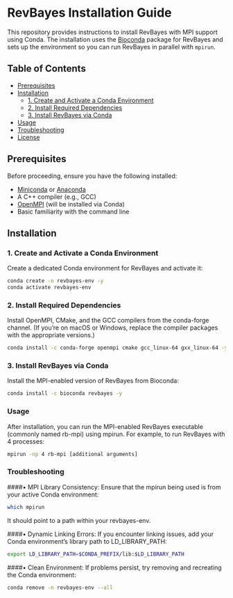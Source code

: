 # RevBayes Installation Guide

This repository provides instructions to install RevBayes with MPI support using Conda. The installation uses the [Bioconda](https://anaconda.org/bioconda/revbayes) package for RevBayes and sets up the environment so you can run RevBayes in parallel with `mpirun`.

## Table of Contents

- [Prerequisites](#prerequisites)
- [Installation](#installation)
  - [1. Create and Activate a Conda Environment](#1-create-and-activate-a-conda-environment)
  - [2. Install Required Dependencies](#2-install-required-dependencies)
  - [3. Install RevBayes via Conda](#3-install-revbayes-via-conda)
- [Usage](#usage)
- [Troubleshooting](#troubleshooting)
- [License](#license)

## Prerequisites

Before proceeding, ensure you have the following installed:

- [Miniconda](https://docs.conda.io/en/latest/miniconda.html) or [Anaconda](https://www.anaconda.com/products/distribution)
- A C++ compiler (e.g., GCC)
- [OpenMPI](https://www.open-mpi.org/) (will be installed via Conda)
- Basic familiarity with the command line

## Installation

### 1. Create and Activate a Conda Environment

Create a dedicated Conda environment for RevBayes and activate it:

```bash
conda create -n revbayes-env -y
conda activate revbayes-env
```
### 2. Install Required Dependencies

Install OpenMPI, CMake, and the GCC compilers from the conda-forge channel. (If you’re on macOS or Windows, replace the compiler packages with the appropriate versions.)

```bash
conda install -c conda-forge openmpi cmake gcc_linux-64 gxx_linux-64 -y
```

### 3. Install RevBayes via Conda

Install the MPI-enabled version of RevBayes from Bioconda:

```bash
conda install -c bioconda revbayes -y
```

### Usage

After installation, you can run the MPI-enabled RevBayes executable (commonly named rb-mpi) using mpirun. For example, to run RevBayes with 4 processes:

```bash
mpirun -np 4 rb-mpi [additional arguments]
```

### Troubleshooting

####•	MPI Library Consistency:
Ensure that the mpirun being used is from your active Conda environment:
```bash
which mpirun
```
It should point to a path within your revbayes-env.

####•	Dynamic Linking Errors:
If you encounter linking issues, add your Conda environment’s library path to LD_LIBRARY_PATH:
```bash
export LD_LIBRARY_PATH=$CONDA_PREFIX/lib:$LD_LIBRARY_PATH
```

####•	Clean Environment:
If problems persist, try removing and recreating the Conda environment:
```bash
conda remove -n revbayes-env --all
```

